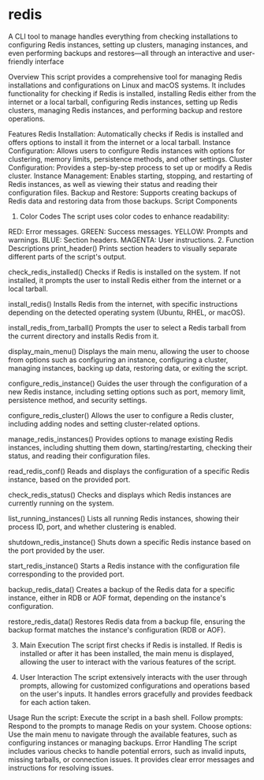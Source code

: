 # redis
A CLI tool to manage handles everything from checking installations to configuring Redis instances, setting up clusters, managing instances, and even performing backups and restores—all through an interactive and user-friendly interface

Overview
This script provides a comprehensive tool for managing Redis installations and configurations on Linux and macOS systems. It includes functionality for checking if Redis is installed, installing Redis either from the internet or a local tarball, configuring Redis instances, setting up Redis clusters, managing Redis instances, and performing backup and restore operations.

Features
Redis Installation: Automatically checks if Redis is installed and offers options to install it from the internet or a local tarball.
Instance Configuration: Allows users to configure Redis instances with options for clustering, memory limits, persistence methods, and other settings.
Cluster Configuration: Provides a step-by-step process to set up or modify a Redis cluster.
Instance Management: Enables starting, stopping, and restarting of Redis instances, as well as viewing their status and reading their configuration files.
Backup and Restore: Supports creating backups of Redis data and restoring data from those backups.
Script Components
1. Color Codes
The script uses color codes to enhance readability:

RED: Error messages.
GREEN: Success messages.
YELLOW: Prompts and warnings.
BLUE: Section headers.
MAGENTA: User instructions.
2. Function Descriptions
print_header()
Prints section headers to visually separate different parts of the script's output.

check_redis_installed()
Checks if Redis is installed on the system. If not installed, it prompts the user to install Redis either from the internet or a local tarball.

install_redis()
Installs Redis from the internet, with specific instructions depending on the detected operating system (Ubuntu, RHEL, or macOS).

install_redis_from_tarball()
Prompts the user to select a Redis tarball from the current directory and installs Redis from it.

display_main_menu()
Displays the main menu, allowing the user to choose from options such as configuring an instance, configuring a cluster, managing instances, backing up data, restoring data, or exiting the script.

configure_redis_instance()
Guides the user through the configuration of a new Redis instance, including setting options such as port, memory limit, persistence method, and security settings.

configure_redis_cluster()
Allows the user to configure a Redis cluster, including adding nodes and setting cluster-related options.

manage_redis_instances()
Provides options to manage existing Redis instances, including shutting them down, starting/restarting, checking their status, and reading their configuration files.

read_redis_conf()
Reads and displays the configuration of a specific Redis instance, based on the provided port.

check_redis_status()
Checks and displays which Redis instances are currently running on the system.

list_running_instances()
Lists all running Redis instances, showing their process ID, port, and whether clustering is enabled.

shutdown_redis_instance()
Shuts down a specific Redis instance based on the port provided by the user.

start_redis_instance()
Starts a Redis instance with the configuration file corresponding to the provided port.

backup_redis_data()
Creates a backup of the Redis data for a specific instance, either in RDB or AOF format, depending on the instance's configuration.

restore_redis_data()
Restores Redis data from a backup file, ensuring the backup format matches the instance's configuration (RDB or AOF).

3. Main Execution
The script first checks if Redis is installed. If Redis is installed or after it has been installed, the main menu is displayed, allowing the user to interact with the various features of the script.

4. User Interaction
The script extensively interacts with the user through prompts, allowing for customized configurations and operations based on the user's inputs. It handles errors gracefully and provides feedback for each action taken.

Usage
Run the script: Execute the script in a bash shell.
Follow prompts: Respond to the prompts to manage Redis on your system.
Choose options: Use the main menu to navigate through the available features, such as configuring instances or managing backups.
Error Handling
The script includes various checks to handle potential errors, such as invalid inputs, missing tarballs, or connection issues. It provides clear error messages and instructions for resolving issues.
